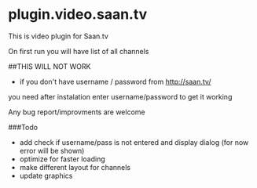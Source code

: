 # plugin.video.saan.tv

This is video plugin for Saan.tv

On first run you will have list of all channels

##THIS WILL NOT WORK
* if you don't have username / password from http://saan.tv/

you need after instalation enter username/password to get it working 

Any bug report/improvments are welcome


###Todo
- add check if username/pass is not entered and display dialog (for now error will be shown)
- optimize for faster loading
- make different layout for channels
- update graphics
